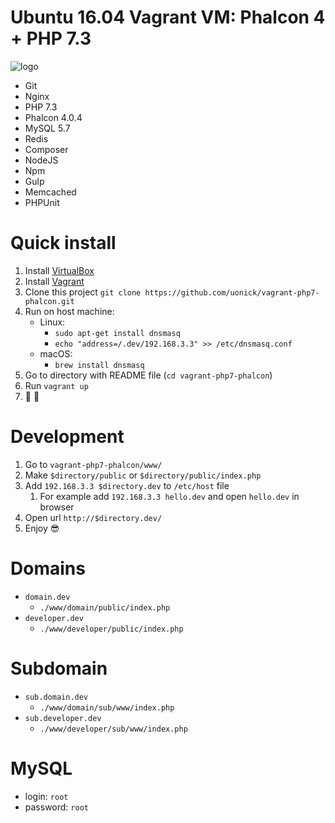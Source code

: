# Ubuntu 16.04 Vagrant VM: Phalcon 4 + PHP 7.3
![logo](http://i.imgur.com/rKZ8aq9.png)

* Git
* Nginx
* PHP 7.3
* Phalcon 4.0.4
* MySQL 5.7
* Redis
* Composer
* NodeJS
* Npm
* Gulp
* Memcached
* PHPUnit

# Quick install
1. Install [VirtualBox](https://www.virtualbox.org/wiki/Downloads)
2. Install [Vagrant](https://www.vagrantup.com/)
3. Clone this project `git clone https://github.com/uonick/vagrant-php7-phalcon.git`
4. Run on host machine:
    * Linux:
        * `sudo apt-get install dnsmasq`
        * `echo "address=/.dev/192.168.3.3" >> /etc/dnsmasq.conf`
    * macOS:
        * `brew install dnsmasq`
5. Go to directory with README file (`cd vagrant-php7-phalcon`)
6. Run `vagrant up`
7. :tada: :balloon:

# Development
1. Go to `vagrant-php7-phalcon/www/`
2. Make `$directory/public` or `$directory/public/index.php`
3. Add `192.168.3.3 $directory.dev` to `/etc/host` file
    1. For example add `192.168.3.3 hello.dev` and open `hello.dev` in browser
4. Open url `http://$directory.dev/`
5. Enjoy :sunglasses:

# Domains
* `domain.dev`
  * `./www/domain/public/index.php`
* `developer.dev`
  * `./www/developer/public/index.php`

# Subdomain
* `sub.domain.dev`
  * `./www/domain/sub/www/index.php`
* `sub.developer.dev`
  * `./www/developer/sub/www/index.php`
  
# MySQL
* login: `root`
* password: `root`

